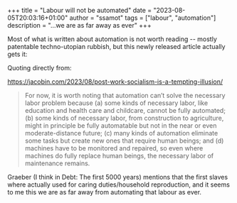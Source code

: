 +++
title = "Labour will not be automated"
date = "2023-08-05T20:03:16+01:00"
author = "ssamot"
tags = ["labour", "automation"]
description = "...we are as far away as ever"
+++

Most of what is written about automation is not worth reading -- mostly patentable techno-utopian rubbish, but this newly released article actually gets it: 

Quoting directly from: 

https://jacobin.com/2023/08/post-work-socialism-is-a-tempting-illusion/

> For now, it is worth noting that automation can’t solve the necessary labor problem because (a) some kinds of necessary labor, like education and health care and childcare, cannot be fully automated; (b) some kinds of necessary labor, from construction to agriculture, might in principle be fully automatable but not in the near or even moderate-distance future; (c) many kinds of automation eliminate some tasks but create new ones that require human beings; and (d) machines have to be monitored and repaired, so even where machines do fully replace human beings, the necessary labor of maintenance remains.

Graeber (I think in Debt: The first 5000 years) mentions that the first slaves where actually used for caring duties/household reproduction, and it seems to me this we are as far away from automating that labour as ever. 
